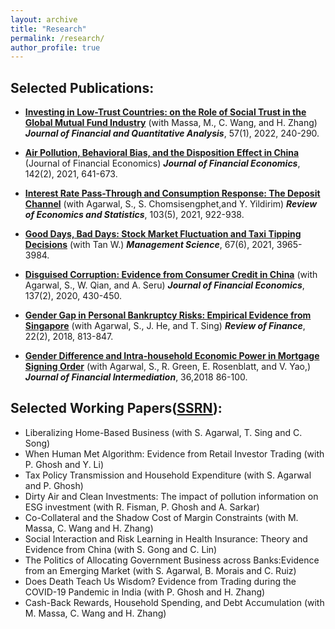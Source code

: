 ```yaml
---
layout: archive
title: "Research"
permalink: /research/
author_profile: true
---
```


## Selected Publications:

* [**Investing in Low-Trust Countries: on the Role of Social Trust in the Global Mutual Fund Industry**](https://www.cambridge.org/core/journals/journal-of-financial-and-quantitative-analysis/article/abs/investing-in-lowtrust-countries-on-the-role-of-social-trust-in-the-global-mutual-fund-industry/BCB3D07E9586DFA791793DE3DD1F02F8) (with Massa, M., C. Wang, and H. Zhang) **_Journal of Financial and Quantitative Analysis_**, 57(1), 2022, 240-290.

* [**Air Pollution, Behavioral Bias, and the Disposition Effect in China**](https://www.sciencedirect.com/science/article/abs/pii/S0304405X19302223) (Journal of Financial Economics) **_Journal of Financial Economics_**, 142(2), 2021, 641-673.

* [**Interest Rate Pass-Through and Consumption Response: The Deposit Channel**](https://www.mitpressjournals.org/doi/abs/10.1162/rest_a_00941?mobileUi=0) (with Agarwal, S., S. Chomsisengphet,and Y. Yildirim) **_Review of Economics and Statistics_**, 103(5), 2021, 922-938.

* [**Good Days, Bad Days: Stock Market Fluctuation and Taxi Tipping Decisions**](https://pubsonline.informs.org/doi/10.1287/mnsc.2019.3557) (with Tan W.) **_Management Science_**, 67(6), 2021, 3965-3984.

* [**Disguised Corruption: Evidence from Consumer Credit in China**](https://www.sciencedirect.com/science/article/abs/pii/S0304405X20300611) (with Agarwal, S., W. Qian, and A. Seru) **_Journal of Financial Economics_**, 137(2), 2020, 430-450.	

* [**Gender Gap in Personal Bankruptcy Risks: Empirical Evidence from Singapore**](https://academic.oup.com/rof/article-abstract/22/2/813/2629221)  (with Agarwal, S., J. He, and T. Sing) **_Review of Finance_**, 22(2), 2018, 813-847.	

* [**Gender Difference and Intra-household Economic Power in Mortgage Signing Order**](https://www.sciencedirect.com/science/article/abs/pii/S104295731830007X)  (with Agarwal, S., R. Green, E. Rosenblatt, and V. Yao,) **_Journal of Financial Intermediation_**, 36,2018 86-100.	

## Selected Working Papers([SSRN](https://papers.ssrn.com/sol3/cf_dev/AbsByAuth.cfm?per_id=1744628)):

* Liberalizing Home-Based Business (with S. Agarwal, T. Sing and C. Song) 
* When Human Met Algorithm: Evidence from Retail Investor Trading (with P.  Ghosh and Y. Li)
* Tax Policy Transmission and Household Expenditure (with S. Agarwal and P. Ghosh)
* Dirty Air and Clean Investments: The impact of pollution information on ESG investment (with R. Fisman, P. Ghosh and A. Sarkar)
* Co-Collateral and the Shadow Cost of Margin Constraints (with M. Massa, C. Wang and H. Zhang)
* Social Interaction and Risk Learning in Health Insurance: Theory and Evidence from China (with S. Gong and C. Lin)
* The Politics of Allocating Government Business across Banks:Evidence from an Emerging Market (with S. Agarwal, B. Morais and C. Ruiz)
* Does Death Teach Us Wisdom? Evidence from Trading during the COVID-19 Pandemic in India (with P. Ghosh and H. Zhang)
* Cash-Back Rewards, Household Spending, and Debt Accumulation (with M. Massa, C. Wang and H. Zhang)


